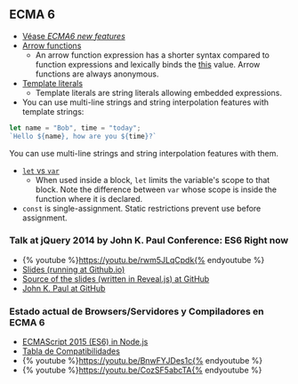## ECMA 6 

* [Véase *ECMA6 new features*](https://github.com/lukehoban/es6features)
* [Arrow functions](https://developer.mozilla.org/en/docs/Web/JavaScript/Reference/Functions/Arrow_functions)
  * An arrow function expression has a shorter syntax compared to function expressions and lexically binds the [this](https://developer.mozilla.org/en-US/docs/Web/JavaScript/Reference/Operators/this) value. Arrow functions are always anonymous.
* [Template literals](https://developer.mozilla.org/en-US/docs/Web/JavaScript/Reference/Template_literals)
  * Template literals are string literals allowing embedded expressions. 
* You can use multi-line strings and string interpolation features with template strings:
```javascript
let name = "Bob", time = "today";
`Hello ${name}, how are you ${time}?`
```
You can use multi-line strings and string interpolation features with them.
* [`let` vs `var`](https://developer.mozilla.org/en/docs/Web/JavaScript/Reference/Statements/let)
  * When used inside a block, `let` limits the variable's scope to that block. Note the difference between `var` whose scope is inside the function where it is declared.
* `const` is single-assignment. Static restrictions prevent use before assignment.

### Talk at jQuery 2014 by John K. Paul Conference: ES6 Right now 


* {% youtube %}https://youtu.be/rwm5JLqCpdk{% endyoutube %}
* [Slides (running at Github.io)](http://johnkpaul.github.io/presentations/jqcon/2014/es6-now/#/10)
* [Source of the slides (written in Reveal.js) at GitHub](https://github.com/johnkpaul/presentations/tree/gh-pages/jqcon/2014/es6-now)
* [John K. Paul at GitHub](https://github.com/johnkpaul)

### Estado actual de Browsers/Servidores y Compiladores en ECMA 6 

* [ECMAScript 2015 (ES6) in Node.js](https://nodejs.org/en/docs/es6/)
* [Tabla de Compatibilidades](https://kangax.github.io/compat-table/es6/)
* {% youtube %}https://youtu.be/BnwFYJDes1c{% endyoutube %}
* {% youtube %}https://youtu.be/CozSF5abcTA{% endyoutube %}

